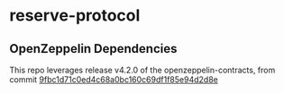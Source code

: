 # reserve-protocol


## OpenZeppelin Dependencies

This repo leverages release v4.2.0 of the openzeppelin-contracts, from commit [9fbc1d71c0ed4c68a0bc160c69df1f85e94d2d8e](https://github.com/OpenZeppelin/openzeppelin-contracts/commit/9fbc1d71c0ed4c68a0bc160c69df1f85e94d2d8e)
